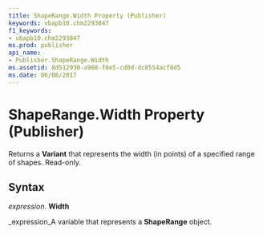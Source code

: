 ```yaml
---
title: ShapeRange.Width Property (Publisher)
keywords: vbapb10.chm2293847
f1_keywords:
- vbapb10.chm2293847
ms.prod: publisher
api_name:
- Publisher.ShapeRange.Width
ms.assetid: 8d512930-a908-f0e5-cd0d-dc8554acf0d5
ms.date: 06/08/2017
---
```



# ShapeRange.Width Property (Publisher)

Returns a **Variant** that represents the width (in points) of a specified range of shapes. Read-only.


## Syntax

 _expression_. **Width**

 _expression_A variable that represents a **ShapeRange** object.


